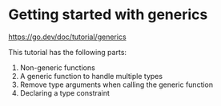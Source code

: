 # Getting started with generics

https://go.dev/doc/tutorial/generics

This tutorial has the following parts:

1. Non-generic functions
2. A generic function to handle multiple types
3. Remove type arguments when calling the generic function
4. Declaring a type constraint